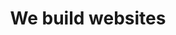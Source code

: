 ---
title: We build websites
subtext_html: This is the <strong>Urban</strong> template from <a href="https://cloudcannon.com/">CloudCannon</a>. Urban is a strong foundation for the web presence of your agency.
portfolio_heading: Some of our work
portfolio_description_html: We take pride in our previous work and our happy customers. We cater to any sector to boost business and increase exposure.
portfolio_call_to_action: View Full Portfolio &rarr;
---